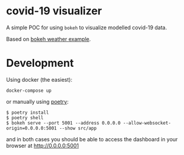 # covid-19 visualizer
A simple POC for using `bokeh` to visualize modelled covid-19 data. 

Based on [bokeh weather example](https://github.com/bokeh/bokeh/tree/master/examples/app/weather).

# Development
Using docker (the easiest): 
```
docker-compose up
```

or manually using [poetry](https://python-poetry.org/docs/#installation):
```
$ poetry install
$ poetry shell
$ bokeh serve --port 5001 --address 0.0.0.0 --allow-websocket-origin=0.0.0.0:5001 --show src/app
```

and in both cases you should be able to access the dashboard in your browser at http://0.0.0.0:5001
